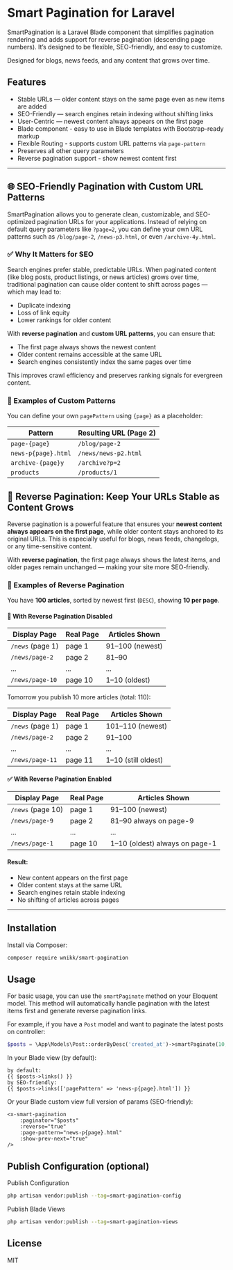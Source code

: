 # Smart Pagination for Laravel

SmartPagination is a Laravel Blade component that simplifies pagination rendering and adds support
for reverse pagination (descending page numbers).
It’s designed to be flexible, SEO-friendly, and easy to customize.

Designed for blogs, news feeds, and any content that grows over time.

## Features
- Stable URLs — older content stays on the same page even as new items are added
- SEO-Friendly — search engines retain indexing without shifting links
- User-Centric — newest content always appears on the first page
- Blade component - easy to use in Blade templates with Bootstrap-ready markup
- Flexible Routing - supports custom URL patterns via `page-pattern`
- Preserves all other query parameters
- Reverse pagination support - show newest content first

---

## 🌐 SEO-Friendly Pagination with Custom URL Patterns

SmartPagination allows you to generate clean, customizable,
and SEO-optimized pagination URLs for your applications.
Instead of relying on default query parameters like `?page=2`,
you can define your own URL patterns such as `/blog/page-2`, `/news-p3.html`, or even `/archive-4y.html`.

### ✅ Why It Matters for SEO

Search engines prefer stable, predictable URLs. When paginated content (like blog posts, product listings, or news articles) grows over time, traditional pagination can cause older content to shift across pages — which may lead to:

- Duplicate indexing
- Loss of link equity
- Lower rankings for older content

With **reverse pagination** and **custom URL patterns**, you can ensure that:

- The first page always shows the newest content
- Older content remains accessible at the same URL
- Search engines consistently index the same pages over time

This improves crawl efficiency and preserves ranking signals for evergreen content.

### 🔧 Examples of Custom Patterns

You can define your own `pagePattern` using `{page}` as a placeholder:

| Pattern      | Resulting URL (Page 2) |
|--------------|------------------------|
| `page-{page}` | `/blog/page-2`         |
| `news-p{page}.html` | `/news/news-p2.html`   |
| `archive-{page}y` | `/archive?p=2`         |
| `products`   | `/products/1`          |

## 🔁 Reverse Pagination: Keep Your URLs Stable as Content Grows

Reverse pagination is a powerful feature that ensures your **newest content always appears on the first page**, while older content stays anchored to its original URLs. This is especially useful for blogs, news feeds, changelogs, or any time-sensitive content.

With **reverse pagination**, the first page always shows the latest items, and older pages remain unchanged — making your site more SEO-friendly.

### 🔧 Examples of Reverse Pagination

You have **100 articles**, sorted by newest first (`DESC`), showing **10 per page**.

#### 🔴 With Reverse Pagination Disabled

| Display Page | Real Page | Articles Shown |
|--------------|-----------|----------------|
| `/news` (page 1) | page 1 | 91–100 (newest) |
| `/news/page-2` | page 2 | 81–90 |
| ... | ... | ... |
| `/news/page-10` | page 10 | 1–10 (oldest) |

Tomorrow you publish 10 more articles (total: 110):

| Display Page | Real Page | Articles Shown |
|--------------|-----------|----------------|
| `/news` (page 1) | page 1 | 101–110 (newest) |
| `/news/page-2` | page 2 | 91–100 |
| ... | ... | ... |
| `/news/page-11` | page 11 | 1–10 (still oldest) |

#### ✅ With Reverse Pagination Enabled

| Display Page      | Real Page | Articles Shown                 |
|-------------------|-----------|--------------------------------|
| `/news` (page 10) | page 1 | 91–100 (newest)                |
| `/news/page-9`    | page 2 | 81–90         always on page-9 |
| ...               | ... | ...                            |
| `/news/page-1`    | page 10 | 1–10 (oldest) always on page-1 |

#### Result:
- New content appears on the first page
- Older content stays at the same URL
- Search engines retain stable indexing
- No shifting of articles across pages

---

## Installation
Install via Composer:
```bash
composer require wnikk/smart-pagination
```

## Usage
For basic usage, you can use the `smartPaginate` method on your Eloquent model.
This method will automatically handle pagination with the latest items first and generate reverse pagination links.

For example, if you have a `Post` model and want to paginate the latest posts on controller:
```php
$posts = \App\Models\Post::orderByDesc('created_at')->smartPaginate(10, reverse: true);
```
In your Blade view (by default):
```blade
by default:
{{ $posts->links() }}
by SEO-friendly:
{{ $posts->links(['pagePattern' => 'news-p{page}.html']) }}
```
Or your Blade custom view full version of params (SEO-friendly):
```blade
<x-smart-pagination 
    :paginator="$posts" 
    :reverse="true"
    :page-pattern="news-p{page}.html"
    :show-prev-next="true"
/>
```

## Publish Configuration (optional)
Publish Configuration
```bash
php artisan vendor:publish --tag=smart-pagination-config
```
Publish Blade Views
```bash
php artisan vendor:publish --tag=smart-pagination-views
```


## License
MIT